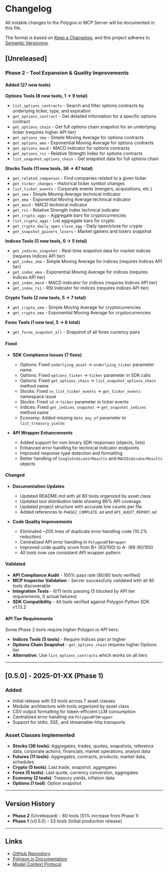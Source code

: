 # Changelog

All notable changes to the Polygon.io MCP Server will be documented in this file.

The format is based on [Keep a Changelog](https://keepachangelog.com/en/1.0.0/),
and this project adheres to [Semantic Versioning](https://semver.org/spec/v2.0.0.html).

## [Unreleased]

### Phase 2 - Tool Expansion & Quality Improvements

#### Added (27 new tools)
**Options Tools (8 new tools, 1 → 9 total)**
- `list_options_contracts` - Search and filter options contracts by underlying ticker, type, and expiration
- `get_options_contract` - Get detailed information for a specific options contract
- `get_options_chain` - Get full options chain snapshot for an underlying ticker (requires higher API tier)
- `get_options_sma` - Simple Moving Average for options contracts
- `get_options_ema` - Exponential Moving Average for options contracts
- `get_options_macd` - MACD indicator for options contracts
- `get_options_rsi` - Relative Strength Index for options contracts
- `list_snapshot_options_chain` - Get snapshot data for full options chain

**Stocks Tools (11 new tools, 36 → 47 total)**
- `get_related_companies` - Find companies related to a given ticker
- `get_ticker_changes` - Historical ticker symbol changes
- `list_ticker_events` - Corporate events (mergers, acquisitions, etc.)
- `get_sma` - Simple Moving Average technical indicator
- `get_ema` - Exponential Moving Average technical indicator
- `get_macd` - MACD technical indicator
- `get_rsi` - Relative Strength Index technical indicator
- `get_crypto_aggs` - Aggregate bars for cryptocurrencies
- `list_crypto_aggs` - List aggregate bars for crypto
- `get_crypto_daily_open_close_agg` - Daily open/close for crypto
- `get_snapshot_gainers_losers` - Market gainers and losers snapshot

**Indices Tools (5 new tools, 0 → 5 total)**
- `get_indices_snapshot` - Real-time snapshot data for market indices (requires Indices API tier)
- `get_index_sma` - Simple Moving Average for indices (requires Indices API tier)
- `get_index_ema` - Exponential Moving Average for indices (requires Indices API tier)
- `get_index_macd` - MACD indicator for indices (requires Indices API tier)
- `get_index_rsi` - RSI indicator for indices (requires Indices API tier)

**Crypto Tools (2 new tools, 5 → 7 total)**
- `get_crypto_sma` - Simple Moving Average for cryptocurrencies
- `get_crypto_ema` - Exponential Moving Average for cryptocurrencies

**Forex Tools (1 new tool, 5 → 6 total)**
- `get_forex_snapshot_all` - Snapshot of all forex currency pairs

#### Fixed
- **SDK Compliance Issues (7 fixes)**
  - Options: Fixed `underlying_asset` → `underlying_ticker` parameter name
  - Options: Fixed `options_ticker` → `ticker` parameter in SDK calls
  - Options: Fixed `get_options_chain` → `list_snapshot_options_chain` method name
  - Stocks: Fixed `vx_list_ticker_events` → `get_ticker_events` namespace issue
  - Stocks: Fixed `id` → `ticker` parameter in ticker events
  - Indices: Fixed `get_indices_snapshot` → `get_snapshot_indices` method name
  - Economy: Added missing `date_any_of` parameter to `list_treasury_yields`

- **API Wrapper Enhancements**
  - Added support for non-binary SDK responses (objects, lists)
  - Enhanced error handling for technical indicator endpoints
  - Improved response type detection and formatting
  - Better handling of `SingleIndicatorResults` and `MACDIndicatorResults` objects

#### Changed
- **Documentation Updates**
  - Updated README.md with all 80 tools organized by asset class
  - Updated tool distribution table showing 86% API coverage
  - Updated project structure with accurate line counts per file
  - Added references to `PHASE2_COMPLETE.md` and `API_AUDIT_REPORT.md`

- **Code Quality Improvements**
  - Eliminated ~205 lines of duplicate error handling code (10.2% reduction)
  - Centralized API error handling in `PolygonAPIWrapper`
  - Improved code quality score from B+ (83/100) to A- (88-90/100)
  - All tools now use consistent API wrapper pattern

#### Validated
- **API Compliance Audit** - 100% pass rate (80/80 tools verified)
- **MCP Inspector Validation** - Server successfully validated with all 80 tools discoverable
- **Integration Tests** - 6/11 tests passing (5 blocked by API tier requirements, 0 actual failures)
- **SDK Compatibility** - All tools verified against Polygon Python SDK v1.13.2

#### API Tier Requirements
Some Phase 2 tools require higher Polygon.io API tiers:
- **Indices Tools (5 tools)** - Require Indices plan or higher
- **Options Chain Snapshot** - `get_options_chain` requires higher Options tier
- **Alternative:** Use `list_options_contracts` which works on all tiers

---

## [0.5.0] - 2025-01-XX (Phase 1)

### Added
- Initial release with 53 tools across 7 asset classes
- Modular architecture with tools organized by asset class
- CSV output formatting for token-efficient LLM consumption
- Centralized error handling via `PolygonAPIWrapper`
- Support for stdio, SSE, and streamable-http transports

### Asset Classes Implemented
- **Stocks (36 tools)**: Aggregates, trades, quotes, snapshots, reference data, corporate actions, financials, market operations, analyst data
- **Futures (11 tools)**: Aggregates, contracts, products, market data, schedules
- **Crypto (5 tools)**: Last trade, snapshot, aggregates
- **Forex (5 tools)**: Last quote, currency conversion, aggregates
- **Economy (2 tools)**: Treasury yields, inflation data
- **Options (1 tool)**: Option snapshot

---

## Version History

- **Phase 2** (Unreleased) - 80 tools (51% increase from Phase 1)
- **Phase 1** (v0.5.0) - 53 tools (Initial production release)

---

## Links
- [GitHub Repository](https://github.com/polygon-io/mcp_polygon)
- [Polygon.io Documentation](https://polygon.io/docs)
- [Model Context Protocol](https://modelcontextprotocol.io)
